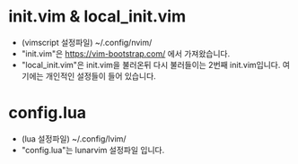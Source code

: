 # init.vim & local_init.vim
- (vimscript 설정파일) ~/.config/nvim/
- "init.vim"은 https://vim-bootstrap.com/ 에서 가져왔습니다.
- "local_init.vim"은 init.vim을 불러온뒤 다시 불러들이는 2번째 init.vim입니다. 여기에는 개인적인 설정들이 들어 있습니다. 

# config.lua 
- (lua 설정파일) ~/.config/lvim/
- "config.lua"는 lunarvim 설정파일 입니다. 
